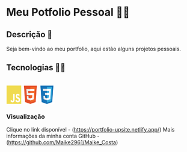 # Meu Potfolio Pessoal 🌟👋

## Descrição 💬

Seja bem-vindo ao meu portfolio, aqui estão alguns projetos pessoais.

## Tecnologias 🚀🚀

<div style="display: inline_block"><br>
  <img align="center" alt="Js" height="50" width="40" src="https://raw.githubusercontent.com/devicons/devicon/master/icons/javascript/javascript-plain.svg">
  <img align="center" alt="HTML" height="50" width="40" src="https://raw.githubusercontent.com/devicons/devicon/master/icons/html5/html5-original.svg">
  <img align="center" alt="CSS" height="50" width="40" src="https://raw.githubusercontent.com/devicons/devicon/master/icons/css3/css3-original.svg">
</div>

### Visualização 

Clique no link disponível - (https://portfolio-upsite.netlify.app/)
Mais informações da minha conta GitHub - (https://github.com/Maike2961/Maike_Costa)
